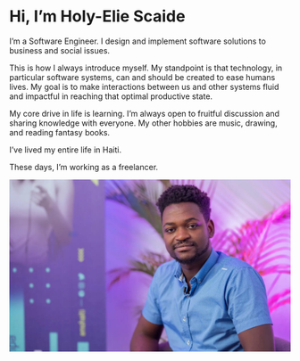 # Hi, I’m Holy-Elie Scaide

I’m a Software Engineer. I design and implement software solutions to business and social issues.

This is how I always introduce myself. My standpoint is that technology, in particular software systems, can and should be created to ease humans lives. My goal is to make interactions between us and other systems fluid and impactful in reaching that optimal productive state.

My core drive in life is learning. I’m always open to fruitful discussion and sharing knowledge with everyone. My other hobbies are music, drawing, and reading fantasy books.

I’ve lived my entire life in Haiti.

These days, I’m working as a freelancer.

<p id="me">
  <img src="/media/me.jpg" alt="profile_pic" />
</p>
